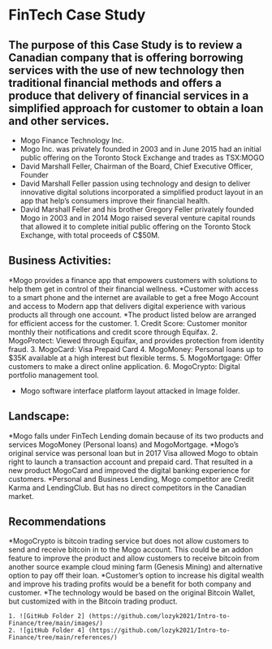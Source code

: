 # FinTech Case Study

## The purpose of this Case Study is to review a Canadian company that is offering borrowing services with the use of new technology then traditional financial methods and offers a produce that delivery of financial services in a simplified approach for customer to obtain a loan and other services. 

* Mogo Finance Technology Inc. 
* Mogo Inc. was privately founded in 2003 and in June 2015 had an initial public offering on the Toronto Stock Exchange and trades as TSX:MOGO
* David Marshall Feller, Chairman of the Board, Chief Executive Officer, Founder 
* David Marshall Feller passion using technology and design to deliver innovative digital solutions incorporated a simplified product layout in an app that help’s consumers improve their financial health.
* David Marshall Feller and his brother Gregory Feller privately founded Mogo in 2003 and in 2014 Mogo raised several venture capital rounds that allowed it to complete initial public offering on the Toronto Stock Exchange, with total proceeds of C$50M. 

## Business Activities:
*Mogo provides a finance app that empowers customers with solutions to help them get in control of their financial wellness.
*Customer with access to a smart phone and the internet are available to get a free Mogo Account and access to Modern app that delivers digital experience with various products all through one account.
*The product listed below are arranged for efficient access for the customer.
    1.	Credit Score: Customer monitor monthly their notifications and credit score through Equifax.
    2.	MogoProtect: Viewed through Equifax, and provides protection from identity fraud.
    3.	MogoCard: Visa Prepaid Card
    4.	MogoMoney: Personal loans up to $35K available at a high interest but flexible terms.
    5.	MogoMortgage: Offer customers to make a direct online application.
    6.	MogoCrypto: Digital portfolio management tool.
* Mogo software interface platform layout attacked in Image folder.

## Landscape:
*Mogo falls under FinTech Lending domain because of its two products and services MogoMoney (Personal loans) and MogoMortgage.
*Mogo’s original service was personal loan but in 2017 Visa allowed Mogo to obtain right to launch a transaction account and prepaid card. That resulted in a new product MogoCard and improved the digital banking experience for customers.
*Personal and Business Lending, Mogo competitor are Credit Karma and LendingClub. But has no direct competitors in the Canadian market.

## Recommendations
*MogoCrypto is bitcoin trading service but does not allow customers to send and receive bitcoin in to the Mogo account. This could be an addon feature to improve the product and allow customers to receive bitcoin from another source example cloud mining farm (Genesis Mining) and alternative option to pay off their loan.
*Customer’s option to increase his digital wealth and improve his trading profits would be a benefit for both company and customer.
*The technology would be based on the original Bitcoin Wallet, but customized with in the Bitcoin trading product.

    1. ![GitHub Folder 2] (https://github.com/lozyk2021/Intro-to-Finance/tree/main/images/)
    2. ![gitHub Folder 4] (https://github.com/lozyk2021/Intro-to-Finance/tree/main/references/)